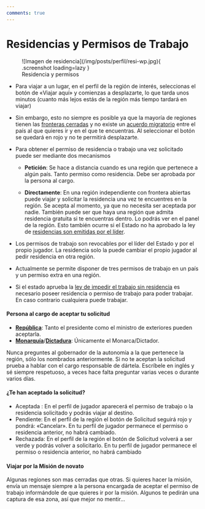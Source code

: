 ```yaml
---
comments: true
---
```


# Residencias y Permisos de Trabajo

<figure markdown>
  ![Imagen de residencia](/img/posts/perfil/resi-wp.jpg){ .screenshot loading=lazy }
  <figcaption>Residencia y permisos</figcaption>
</figure>

- Para viajar a un lugar, en el perfil de la región de interés, seleccionas el botón de «Viajar aquí» y comienzas a desplazarte, lo que tarda unos minutos (cuanto más lejos estás de la región más tiempo tardará en viajar)

- Sin embargo, esto no siempre es posible ya que la mayoría de regiones tienen las [fronteras cerradas](/3.-Politica/Leyes/#cerrarabrir-fronteras) y no existe un [acuerdo migratorio](/3.-Politica/Leyes/#acuerdo-migratorio) entre el país al que quieres ir y en el que te encuentras. Al seleccionar el botón se quedará en rojo y no te permitirá desplazarte.

- Para obtener el permiso de residencia o trabajo una vez solicitado puede ser mediante dos mecanismos

  - **Petición**: Se hace a distancia cuando es una región que pertenece a algún país. Tanto permiso como residencia. Debe ser aprobada por la persona al cargo.

  - **Directamente**: En una región independiente con frontera abiertas puede viajar y solicitar la residencia una vez te encuentres en la región. Se acepta al momento, ya que no necesita ser aceptada por nadie. También puede ser que haya una región que admita residencia gratuita si te encuentras dentro. Lo podrás ver en el panel de la región. Esto también ocurre si el Estado no ha aprobado la ley de [residencias son emitidas por el líder](/3.-Politica/Leyes/#residencia).

- Los permisos de trabajo son revocables por el líder del Estado y por el propio jugador. La residencia solo la puede cambiar el propio jugador al pedir residencia en otra región.

- Actualmente se permite disponer de tres permisos de trabajo en un país y un permiso extra en una región.

- Si el estado aprueba la [ley de impedir el trabajo sin residencia](/3.-Politica/Leyes/#trabajando-en-la-region-sin-residencia) es necesario poseer residencia o permiso de trabajo para poder trabajar. En caso contrario cualquiera puede trabajar.

#### Persona al cargo de aceptar tu solicitud

- [**República**](/3.-Politica/Formas-de-gobierno/#republica-presidencial): Tanto el presidente como el ministro de exteriores pueden aceptarla.
- [**Monarquía**](/3.-Politica/Formas-de-gobierno/#monarquia)/[**Dictadura**](/3.-Politica/Formas-de-gobierno/#dictadura): Únicamente el Monarca/Dictador.

Nunca preguntes al gobernador de la autonomía a la que pertenece la región, sólo los nombrados anteriormente.
Si no te aceptan la solicitud prueba a hablar con el cargo responsable de dártela. Escríbele en inglés y sé siempre respetuoso, a veces hace falta preguntar varias veces o durante varios días.

#### ¿Te han aceptado la solicitud?

- Aceptada : En el perfil de jugador aparecerá el permiso de trabajo o la residencia solicitado y podrás viajar al destino.
- Pendiente: En el perfil de la región el botón de Solicitud seguirá rojo y pondrá: «Cancelar». En tu perfil de jugador permanece el permiso o residencia anterior, no habrá cambiado.
- Rechazada: En el perfil de la región el botón de Solicitud volverá a ser verde y podrás volver a solicitarlo. En tu perfil de jugador permanece el permiso o residencia anterior, no habrá cambiado

#### Viajar por la Misión de novato

Algunas regiones son mas cerradas que otras. Si quieres hacer la misión, envía un mensaje siempre a la persona encargada de aceptar el permiso de trabajo informándole de que quieres ir por la misión. Algunos te pedirán una captura de esa zona, así que mejor no mentir…
